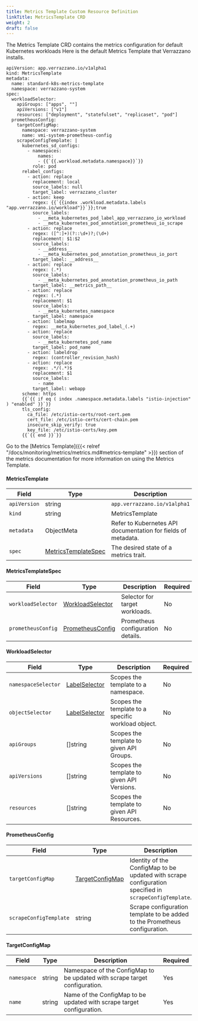 ```yaml
---
title: Metrics Template Custom Resource Definition
linkTitle: MetricsTemplate CRD
weight: 2
draft: false
---
```


The Metrics Template CRD contains the metrics configuration for default Kubernetes workloads
Here is the default Metrics Template that Verrazzano installs.

```
apiVersion: app.verrazzano.io/v1alpha1
kind: MetricsTemplate
metadata:
  name: standard-k8s-metrics-template
  namespace: verrazzano-system
spec:
  workloadSelector:
    apiGroups: ["apps", ""]
    apiVersions: ["v1"]
    resources: ["deployment", "statefulset", "replicaset", "pod"]
  prometheusConfig:
    targetConfigMap:
      namespace: verrazzano-system
      name: vmi-system-prometheus-config
    scrapeConfigTemplate: |
      kubernetes_sd_configs:
        - namespaces:
            names:
            - {{`{{.workload.metadata.namespace}}`}}
          role: pod
      relabel_configs:
        - action: replace
          replacement: local
          source_labels: null
          target_label: verrazzano_cluster
        - action: keep
          regex: {{`{{index .workload.metadata.labels "app.verrazzano.io/workload"}}`}};true
          source_labels:
            - __meta_kubernetes_pod_label_app_verrazzano_io_workload
            - __meta_kubernetes_pod_annotation_prometheus_io_scrape
        - action: replace
          regex: ([^:]+)(?::\d+)?;(\d+)
          replacement: $1:$2
          source_labels:
            - __address__
            - __meta_kubernetes_pod_annotation_prometheus_io_port
          target_label: __address__
        - action: replace
          regex: (.*)
          source_labels:
            - __meta_kubernetes_pod_annotation_prometheus_io_path
          target_label: __metrics_path__
        - action: replace
          regex: (.*)
          replacement: $1
          source_labels:
            - __meta_kubernetes_namespace
          target_label: namespace
        - action: labelmap
          regex: __meta_kubernetes_pod_label_(.+)
        - action: replace
          source_labels:
            - __meta_kubernetes_pod_name
          target_label: pod_name
        - action: labeldrop
          regex: (controller_revision_hash)
        - action: replace
          regex: .*/(.*)$
          replacement: $1
          source_labels:
            - name
          target_label: webapp
      scheme: https
      {{`{{ if eq ( index .namespace.metadata.labels "istio-injection" ) "enabled" }}`}}
      tls_config:
        ca_file: /etc/istio-certs/root-cert.pem
        cert_file: /etc/istio-certs/cert-chain.pem
        insecure_skip_verify: true
        key_file: /etc/istio-certs/key.pem
      {{`{{ end }}`}}
```

Go to the [Metrics Template]({{< relref "/docs/monitoring/metrics/metrics.md#metrics-template" >}}) section of the metrics documentation for more information on using the Metrics Template.

#### MetricsTemplate

| Field        | Type                                        | Description                                                   | Required |
|--------------|---------------------------------------------|---------------------------------------------------------------|----------|
| `apiVersion` | string                                      | `app.verrazzano.io/v1alpha1`                                  | Yes      |
| `kind`       | string                                      | MetricsTemplate                                               | Yes      |
| `metadata`   | ObjectMeta                                  | Refer to Kubernetes API documentation for fields of metadata. | No       |
| `spec`       | [MetricsTemplateSpec](#metricstemplatespec) | The desired state of a metrics trait.                         | Yes      |

#### MetricsTemplateSpec
| Field              | Type                                  | Description                       | Required |
|--------------------|---------------------------------------|-----------------------------------|----------|
| `workloadSelector` | [WorkloadSelector](#workloadselector) | Selector for target workloads.    | No       |
| `prometheusConfig` | [PrometheusConfig](#prometheusconfig) | Prometheus configuration details. | No       |

#### WorkloadSelector
| Field               | Type                                                                                                       | Description                                        | Required |
|---------------------|------------------------------------------------------------------------------------------------------------|----------------------------------------------------|----------|
| `namespaceSelector` | [LabelSelector](https://kubernetes.io/docs/concepts/overview/working-with-objects/labels/#label-selectors) | Scopes the template to a namespace.                | No       |
| `objectSelector`    | [LabelSelector](https://kubernetes.io/docs/concepts/overview/working-with-objects/labels/#label-selectors) | Scopes the template to a specific workload object. | No       |
| `apiGroups`         | []string                                                                                                   | Scopes the template to given API Groups.           | No       |
| `apiVersions`       | []string                                                                                                   | Scopes the template to given API Versions.         | No       |
| `resources`         | []string                                                                                                   | Scopes the template to given API Resources.        | No       |

#### PrometheusConfig
| Field                  | Type                                | Description                                                                                            | Required |
|------------------------|-------------------------------------|--------------------------------------------------------------------------------------------------------|----------|
| `targetConfigMap`      | [TargetConfigMap](#targetconfigmap) | Identity of the ConfigMap to be updated with scrape configuration specified in `scrapeConfigTemplate`. | Yes      |
| `scrapeConfigTemplate` | string                              | Scrape configuration template to be added to the Prometheus configuration.                             | Yes      |

#### TargetConfigMap
| Field       | Type   | Description                                                                | Required |
|-------------|--------|----------------------------------------------------------------------------|----------|
| `namespace` | string | Namespace of the ConfigMap to be updated with scrape target configuration. | Yes      |
| `name`      | string | Name of the ConfigMap to be updated with scrape target configuration.      | Yes      |
